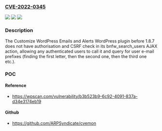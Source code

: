 ### [CVE-2022-0345](https://cve.mitre.org/cgi-bin/cvename.cgi?name=CVE-2022-0345)
![](https://img.shields.io/static/v1?label=Product&message=Customize%20WordPress%20Emails%20and%20Alerts%20%E2%80%93%20Better%20Notifications%20for%20WP&color=blue)
![](https://img.shields.io/static/v1?label=Version&message=1.8.7%3C%201.8.7%20&color=brighgreen)
![](https://img.shields.io/static/v1?label=Vulnerability&message=CWE-200%20Information%20Exposure&color=brighgreen)

### Description

The Customize WordPress Emails and Alerts WordPress plugin before 1.8.7 does not have authorisation and CSRF check in its bnfw_search_users AJAX action, allowing any authenticated users to call it and query for user e-mail prefixes (finding the first letter, then the second one, then the third one etc.).

### POC

#### Reference
- https://wpscan.com/vulnerability/b3b523b9-6c92-4091-837a-d34e3174eb19

#### Github
- https://github.com/ARPSyndicate/cvemon

